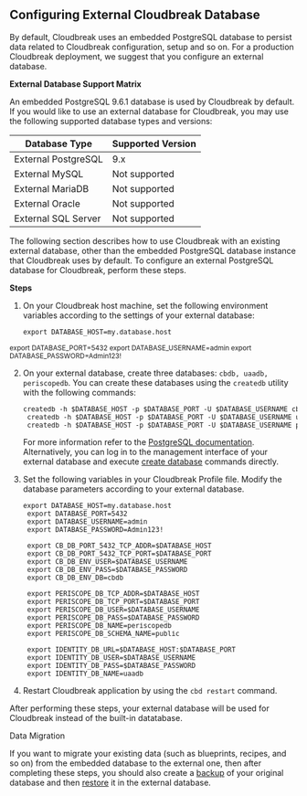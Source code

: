 ## Configuring External Cloudbreak Database

By default, Cloudbreak uses an embedded PostgreSQL database to persist data related to Cloudbreak
configuration, setup and so on. For a production Cloudbreak deployment, we suggest that you configure an external database. 

**External Database Support Matrix**

An embedded PostgreSQL 9.6.1 database is used by Cloudbreak by default. If you would like to
use an external database for Cloudbreak, you may use the following supported database types and versions: 

| Database Type | Supported Version |
|---|---| 
| External PostgreSQL | 9.x |
| External MySQL | Not supported |
| External MariaDB | Not supported |
| External Oracle | Not supported |
| External SQL Server | Not supported |

The following section describes how to use Cloudbreak with an existing external database, other than
the embedded PostgreSQL database instance that Cloudbreak uses by default. To configure an external PostgreSQL database for Cloudbreak, perform these steps. 

**Steps**

1. On your Cloudbreak host machine, set the following environment variables according to the settings of your external database: 

    <pre><small>export DATABASE_HOST=my.database.host
export DATABASE_PORT=5432
export DATABASE_USERNAME=admin
export DATABASE_PASSWORD=Admin123!
    </small></pre>
 
2. On your external database, create three databases: `cbdb, uaadb, periscopedb`. You can create these databases using the `createdb` utility with the following commands:
   
    <pre><small>createdb -h $DATABASE_HOST -p $DATABASE_PORT -U $DATABASE_USERNAME cbdb
    createdb -h $DATABASE_HOST -p $DATABASE_PORT -U $DATABASE_USERNAME uaadb
    createdb -h $DATABASE_HOST -p $DATABASE_PORT -U $DATABASE_USERNAME periscopedb</small></pre>
            
    For more information refer to the [PostgreSQL documentation](https://www.postgresql.org/docs/9.6/static/app-createdb.html).   
    Alternatively, you can log in to the management interface of your external database and execute [create database](https://www.postgresql.org/docs/9.6/static/sql-createdatabase.html) commands directly. 
     
     
3. Set the following variables in your Cloudbreak Profile file. Modify the database parameters according to your external database.

    <pre><small>export DATABASE_HOST=my.database.host
    export DATABASE_PORT=5432
    export DATABASE_USERNAME=admin
    export DATABASE_PASSWORD=Admin123!
    
    export CB_DB_PORT_5432_TCP_ADDR=$DATABASE_HOST
    export CB_DB_PORT_5432_TCP_PORT=$DATABASE_PORT
    export CB_DB_ENV_USER=$DATABASE_USERNAME
    export CB_DB_ENV_PASS=$DATABASE_PASSWORD
    export CB_DB_ENV_DB=cbdb
    
    export PERISCOPE_DB_TCP_ADDR=$DATABASE_HOST
    export PERISCOPE_DB_TCP_PORT=$DATABASE_PORT
    export PERISCOPE_DB_USER=$DATABASE_USERNAME
    export PERISCOPE_DB_PASS=$DATABASE_PASSWORD
    export PERISCOPE_DB_NAME=periscopedb
    export PERISCOPE_DB_SCHEMA_NAME=public
    
    export IDENTITY_DB_URL=$DATABASE_HOST:$DATABASE_PORT
    export IDENTITY_DB_USER=$DATABASE_USERNAME
    export IDENTITY_DB_PASS=$DATABASE_PASSWORD
    export IDENTITY_DB_NAME=uaadb</small></pre>
    

3. Restart Cloudbreak application by using the `cbd restart` command. 

After performing these steps, your external database will be used for Cloudbreak instead of the built-in datatabase. 

<div class="note">		
<p class="first admonition-title">Data Migration</p>  
<p class="last"> If you want to migrate your existing data (such as  blueprints, recipes, and so on) from the embedded database to the external one, then after completing these steps, you should also create a <a href="../cb-migrate/#back-up-cloudbreak-database">backup</a> of your original database and then <a href="../cb-migrate#populate-database-with-dump-from-original-cloudbreak-instance">restore</a> it in the external database.   		
</p>		
</div>



